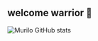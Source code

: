 ## welcome warrior 🔱

![Murilo GitHub stats](https://github-readme-stats.vercel.app/api?username=MuriloDeLima&show_icons=true&theme=dracula&count_private=true)


